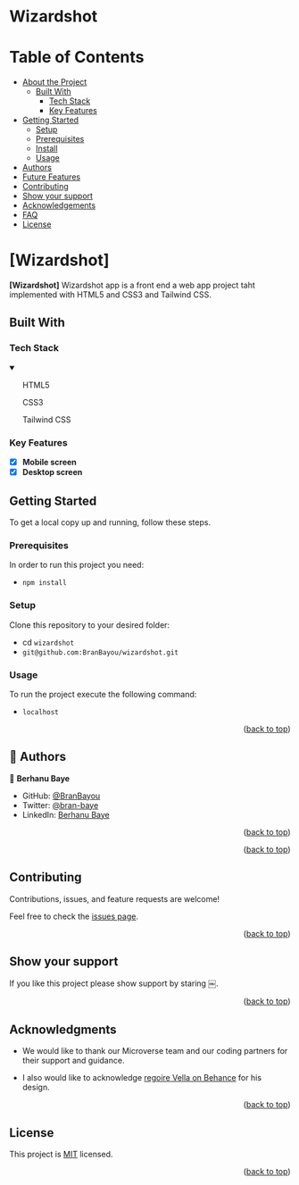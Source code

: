 # Wizardshot

<a name="readme-top"></a>

# Table of Contents

- [About the Project](#about-project)
  - [Built With](#built-with)
    - [Tech Stack](#tech-stack)
    - [Key Features](#key-features)
- [Getting Started](#getting-started)
  - [Setup](#setup)
  - [Prerequisites](#prerequisites)
  - [Install](#install)
  - [Usage](#usage)
- [Authors](#authors)
- [Future Features](#future-features)
- [Contributing](#contributing)
- [Show your support](#support)
- [Acknowledgements](#acknowledgements)
- [FAQ](#faq)
- [License](#license)

<!-- PROJECT DESCRIPTION -->

# [Wizardshot] <a name="about-project"></a>

**[Wizardshot]** Wizardshot app is a front end a web app project taht implemented with HTML5 and CSS3 and Tailwind CSS.

## Built With <a name="built-with"></a>

### Tech Stack <a name="tech-stack"></a>

<details open>
  <summary></summary>
  <ul>
    HTML5
  </ul>
  <ul>
    CSS3
  </ul>
  <ul>
    Tailwind CSS
  </ul>
</details>

<!-- Features -->

### Key Features <a name="key-features"></a>

- [x] **Mobile screen**
- [X] **Desktop screen**

<!-- GETTING STARTED -->

## Getting Started <a name="getting-started"></a>

To get a local copy up and running, follow these steps.

### Prerequisites

In order to run this project you need:

 - `npm install`

### Setup

Clone this repository to your desired folder:

- cd `wizardshot`
- `git@github.com:BranBayou/wizardshot.git`

### Usage

To run the project execute the following command:

- `localhost`

<p align="right">(<a href="#readme-top">back to top</a>)</p>

<!-- AUTHORS -->

## 👥 Authors <a name="authors"></a>

👤 **Berhanu Baye**
- GitHub: [@BranBayou](https://github.com/BranBayou)
- Twitter: [@bran-baye](https://twitter.com/bran_baye)
- LinkedIn: [Berhanu Baye](https://www.linkedin.com/in/bran-baye)

<p align="right">(<a href="#readme-top">back to top</a>)</p>



<p align="right">(<a href="#readme-top">back to top</a>)</p>

<!-- CONTRIBUTING -->

## Contributing <a name="contributing"></a>

Contributions, issues, and feature requests are welcome!

Feel free to check the [issues page](https://github.com/BranBayou/wizardshot/issues).

<p align="right">(<a href="#readme-top">back to top</a>)</p>

<!-- SUPPORT -->

## Show your support <a name="support"></a>

If you like this project please show support by staring ￼.

<p align="right">(<a href="#readme-top">back to top</a>)</p>

<!-- ACKNOWLEDGEMENTS -->

## Acknowledgments <a name="acknowledgements"></a>

* We would like to thank our Microverse team and our coding partners for their support and guidance.

* I also would like to acknowledge <a href="https://www.behance.net/gregoirevella">regoire Vella on Behance</a> for his design.


<p align="right">(<a href="#readme-top">back to top</a>)</p>

<!-- LICENSE -->

## License <a name="license"></a>

This project is [MIT](./LICENSE) licensed.

<p align="right">(<a href="#readme-top">back to top</a>)</p>
